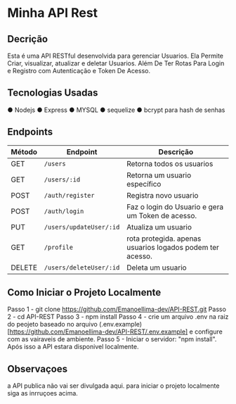 # Minha API Rest

## Decrição
Esta é uma API RESTful desenvolvida para gerenciar Usuarios. Ela Permite Criar, visualizar, atualizar e deletar Usuarios. Além De Ter Rotas Para Login e Registro com Autenticação e Token De Acesso.

## Tecnologias Usadas
● Nodejs
● Express
● MYSQL
● sequelize
● bcrypt para hash de senhas

## Endpoints

| Método | Endpoint       | Descrição                    |
|--------|----------------|---------------------------------|
| GET    | `/users`    | Retorna todos os usuarios       |
| GET    | `/users/:id`| Retorna um usuario específico   |
| POST   | `/auth/register` | Registra  novo usuario     |
| POST   | `/auth/login` | Faz o login do Usuario e gera um Token de acesso.
| PUT    | `/users/updateUser/:id`| Atualiza um usuario  |
| GET | `/profile` | rota protegida. apenas usuarios logados podem ter acesso.
| DELETE | `/users/deleteUser/:id`| Deleta um usuario    |

## Como Iniciar o Projeto Localmente
Passo 1 - git clone https://github.com/Emanoellima-dev/API-REST.git
Passo 2 - cd API-REST
Passo 3 - npm install
Passo 4 - crie um arquivo .env na raiz do peojeto baseado no arquivo (.env.example)[https://github.com/Emanoellima-dev/API-REST/.env.example] e configure com as vairaveis de ambiente.
Passo 5 - Iniciar o servidor: "npm install".
Após isso a API estara disponivel localmente.

## Observaçoes
a API publica não vai ser divulgada aqui. para iniciar o projeto localmente siga as inrruçoes acima.
